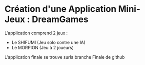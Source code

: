 # Création d'une Application Mini-Jeux : DreamGames
L'application comprend 2 jeux :
- Le SHIFUMI (Jeu solo contre une IA)
- Le MORPION (Jeu à 2 joueurs)

L'application finale se trouve surla branche Finale de github
